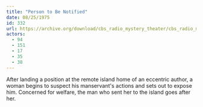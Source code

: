 ```yaml
---
title: "Person to Be Notified"
date: 08/25/1975
id: 332
url: https://archive.org/download/cbs_radio_mystery_theater/cbs_radio_mystery_theater-0301-0350.zip/cbs_radio_mystery_theater-0301-0350%2Fcbsrmt_0332_person_to_be_notified.mp3
actors:
  - 94
  - 151
  - 17
  - 35
  - 38
---
```

After landing a position at the remote island home of an eccentric author, a woman begins to suspect his manservant's actions and sets out to expose him. Concerned for welfare, the man who sent her to the island goes after her.